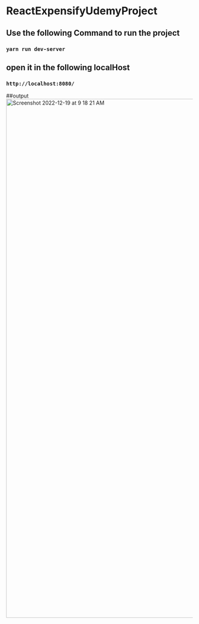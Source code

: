 # ReactExpensifyUdemyProject 

## Use the following Command to run the project

### `yarn run dev-server`

## open it in the following localHost 

### `http://localhost:8080/`

##output
<img width="1397" alt="Screenshot 2022-12-19 at 9 18 21 AM" src="https://user-images.githubusercontent.com/75536323/208344456-f840b5ba-a944-4447-909b-9766eae009c0.png">

